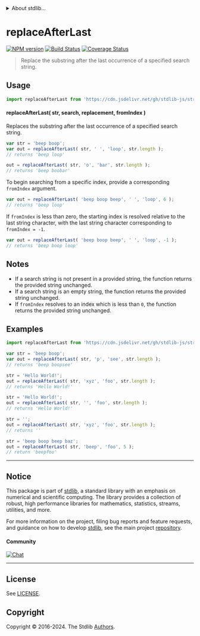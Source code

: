 <!--

@license Apache-2.0

Copyright (c) 2024 The Stdlib Authors.

Licensed under the Apache License, Version 2.0 (the "License");
you may not use this file except in compliance with the License.
You may obtain a copy of the License at

   http://www.apache.org/licenses/LICENSE-2.0

Unless required by applicable law or agreed to in writing, software
distributed under the License is distributed on an "AS IS" BASIS,
WITHOUT WARRANTIES OR CONDITIONS OF ANY KIND, either express or implied.
See the License for the specific language governing permissions and
limitations under the License.

-->


<details>
  <summary>
    About stdlib...
  </summary>
  <p>We believe in a future in which the web is a preferred environment for numerical computation. To help realize this future, we've built stdlib. stdlib is a standard library, with an emphasis on numerical and scientific computation, written in JavaScript (and C) for execution in browsers and in Node.js.</p>
  <p>The library is fully decomposable, being architected in such a way that you can swap out and mix and match APIs and functionality to cater to your exact preferences and use cases.</p>
  <p>When you use stdlib, you can be absolutely certain that you are using the most thorough, rigorous, well-written, studied, documented, tested, measured, and high-quality code out there.</p>
  <p>To join us in bringing numerical computing to the web, get started by checking us out on <a href="https://github.com/stdlib-js/stdlib">GitHub</a>, and please consider <a href="https://opencollective.com/stdlib">financially supporting stdlib</a>. We greatly appreciate your continued support!</p>
</details>

# replaceAfterLast

[![NPM version][npm-image]][npm-url] [![Build Status][test-image]][test-url] [![Coverage Status][coverage-image]][coverage-url] <!-- [![dependencies][dependencies-image]][dependencies-url] -->

> Replace the substring after the last occurrence of a specified search string.

<!-- Section to include introductory text. Make sure to keep an empty line after the intro `section` element and another before the `/section` close. -->

<section class="intro">

</section>

<!-- /.intro -->

<!-- Package usage documentation. -->



<section class="usage">

## Usage

```javascript
import replaceAfterLast from 'https://cdn.jsdelivr.net/gh/stdlib-js/string-base-replace-after-last@v0.1.0-deno/mod.js';
```

#### replaceAfterLast( str, search, replacement, fromIndex )

Replaces the substring after the last occurrence of a specified search string.

```javascript
var str = 'beep boop';
var out = replaceAfterLast( str, ' ', 'loop', str.length );
// returns 'beep loop'

out = replaceAfterLast( str, 'o', 'bar', str.length );
// returns 'beep boobar'
```

To begin searching from a specific index, provide a corresponding `fromIndex` argument.

```javascript
var out = replaceAfterLast( 'beep boop beep', ' ', 'loop', 6 );
// returns 'beep loop'
```

If `fromIndex` is less than zero, the starting index is resolved relative to the last string character, with the last string character corresponding to `fromIndex = -1`.

```javascript
var out = replaceAfterLast( 'beep boop beep', ' ', 'loop', -1 );
// returns 'beep boop loop'
```

</section>

<!-- /.usage -->

<!-- Package usage notes. Make sure to keep an empty line after the `section` element and another before the `/section` close. -->

<section class="notes">

## Notes

-   If a search string is not present in a provided string, the function returns the provided string unchanged.
-   If a search string is an empty string, the function returns the provided string unchanged.
-   If `fromIndex` resolves to an index which is less than `0`, the function returns the provided string unchanged.

</section>

<!-- /.notes -->

<!-- Package usage examples. -->

<section class="examples">

## Examples

<!-- eslint no-undef: "error" -->

```javascript
import replaceAfterLast from 'https://cdn.jsdelivr.net/gh/stdlib-js/string-base-replace-after-last@v0.1.0-deno/mod.js';

var str = 'beep boop';
var out = replaceAfterLast( str, 'p', 'see', str.length );
// returns 'beep boopsee'

str = 'Hello World!';
out = replaceAfterLast( str, 'xyz', 'foo', str.length );
// returns 'Hello World!'

str = 'Hello World!';
out = replaceAfterLast( str, '', 'foo', str.length );
// returns 'Hello World!'

str = '';
out = replaceAfterLast( str, 'xyz', 'foo', str.length );
// returns ''

str = 'beep boop beep baz';
out = replaceAfterLast( str, 'beep', 'foo', 5 );
// return 'beepfoo'
```

</section>

<!-- /.examples -->

<!-- Section to include cited references. If references are included, add a horizontal rule *before* the section. Make sure to keep an empty line after the `section` element and another before the `/section` close. -->

<section class="references">

</section>

<!-- /.references -->

<!-- Section for related `stdlib` packages. Do not manually edit this section, as it is automatically populated. -->

<section class="related">

</section>

<!-- /.related -->

<!-- Section for all links. Make sure to keep an empty line after the `section` element and another before the `/section` close. -->


<section class="main-repo" >

* * *

## Notice

This package is part of [stdlib][stdlib], a standard library with an emphasis on numerical and scientific computing. The library provides a collection of robust, high performance libraries for mathematics, statistics, streams, utilities, and more.

For more information on the project, filing bug reports and feature requests, and guidance on how to develop [stdlib][stdlib], see the main project [repository][stdlib].

#### Community

[![Chat][chat-image]][chat-url]

---

## License

See [LICENSE][stdlib-license].


## Copyright

Copyright &copy; 2016-2024. The Stdlib [Authors][stdlib-authors].

</section>

<!-- /.stdlib -->

<!-- Section for all links. Make sure to keep an empty line after the `section` element and another before the `/section` close. -->

<section class="links">

[npm-image]: http://img.shields.io/npm/v/@stdlib/string-base-replace-after-last.svg
[npm-url]: https://npmjs.org/package/@stdlib/string-base-replace-after-last

[test-image]: https://github.com/stdlib-js/string-base-replace-after-last/actions/workflows/test.yml/badge.svg?branch=v0.1.0
[test-url]: https://github.com/stdlib-js/string-base-replace-after-last/actions/workflows/test.yml?query=branch:v0.1.0

[coverage-image]: https://img.shields.io/codecov/c/github/stdlib-js/string-base-replace-after-last/main.svg
[coverage-url]: https://codecov.io/github/stdlib-js/string-base-replace-after-last?branch=main

<!--

[dependencies-image]: https://img.shields.io/david/stdlib-js/string-base-replace-after-last.svg
[dependencies-url]: https://david-dm.org/stdlib-js/string-base-replace-after-last/main

-->

[chat-image]: https://img.shields.io/gitter/room/stdlib-js/stdlib.svg
[chat-url]: https://app.gitter.im/#/room/#stdlib-js_stdlib:gitter.im

[stdlib]: https://github.com/stdlib-js/stdlib

[stdlib-authors]: https://github.com/stdlib-js/stdlib/graphs/contributors

[umd]: https://github.com/umdjs/umd
[es-module]: https://developer.mozilla.org/en-US/docs/Web/JavaScript/Guide/Modules

[deno-url]: https://github.com/stdlib-js/string-base-replace-after-last/tree/deno
[deno-readme]: https://github.com/stdlib-js/string-base-replace-after-last/blob/deno/README.md
[umd-url]: https://github.com/stdlib-js/string-base-replace-after-last/tree/umd
[umd-readme]: https://github.com/stdlib-js/string-base-replace-after-last/blob/umd/README.md
[esm-url]: https://github.com/stdlib-js/string-base-replace-after-last/tree/esm
[esm-readme]: https://github.com/stdlib-js/string-base-replace-after-last/blob/esm/README.md
[branches-url]: https://github.com/stdlib-js/string-base-replace-after-last/blob/main/branches.md

[stdlib-license]: https://raw.githubusercontent.com/stdlib-js/string-base-replace-after-last/main/LICENSE

</section>

<!-- /.links -->

